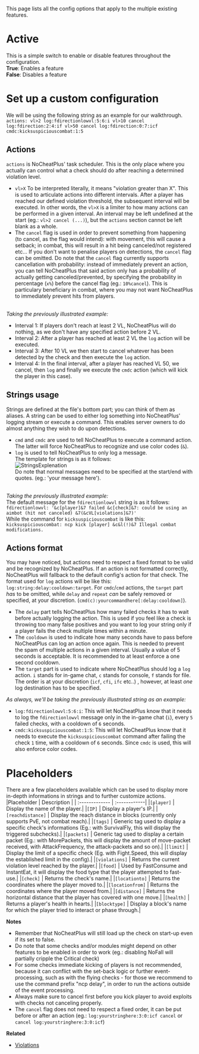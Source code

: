 This page lists all the config options that apply to the multiple existing features.  

# Active
This is a simple switch to enable or disable features throughout the configuration.  
**True**: Enables a feature  
**False**: Disables a feature 
 

# Set up a custom configuration
We will be using the following string as an example for our walkthrough.
<br>`actions: vl>2 log:fdirectionlowvl:5:6:i vl>10 cancel log:fdirection:2:4:if vl>50 cancel log:fdirection:0:7:icf cmdc:kicksuspiciouscombat:1:5`</br>

## Actions
`actions` is NoCheatPlus' task scheduler. This is the only place where you actually can control what a check should do after reaching a determined violation level.
* `vl>X` To be interpreted literally, it means "violation greater than X". This is used to articulate actions into different intervals. After a player has reached our defined violation threshold, the subsequent interval will be executed. In other words, the `vl>X` is a limiter to how many actions can be performed in a given interval.
An interval may be left undefined at the start (eg.: `vl>2 cancel (...)`), but the `actions` section cannot be left blank as a whole.
* The `cancel` flag is used in order to prevent something from happening (to cancel, as the flag would intend): with movement, this will cause a setback; in combat, this will result in a hit being canceled/not registered etc... If you don't want to penalise players on detections, the `cancel` flag can be omitted.
Do note that the `cancel` flag currently supports cancellation with probability: instead of immediately prevent an action, you can tell NoCheatPlus that said action only has a probability of actually getting canceled/prevented, by specifying the probability in percentage (`x%`) before the cancel flag (eg.: `10%cancel`).
This is particulary beneficiary in combat, where you may not want NoCheatPlus to immediately prevent hits from players.

<br>_Taking the previously illustrated example:_</br>
* Interval 1: If players don't reach at least 2 VL, NoCheatPlus will do nothing, as we don't have any specified action before 2 VL. 
* Interval 2: After a player has reached at least 2 VL the `log` action will be executed.
* Interval 3: After 10 VL we then start to cancel whatever has been detected by the check and then execute the `log` action.
* Interval 4: In the final interval, after a player has reached VL 50, we cancel, then `log` and finally we execute the `cmdc` action (which will kick the player in this case).

## Strings usage
Strings are defined at the file's bottom part; you can think of them as aliases.
A string can be used to either log something into NoCheatPlus' logging stream or execute a command. This enables server owners to do almost anything they wish to do upon detections.
* `cmd` and `cmdc` are used to tell NoCheatPlus to execute a command action. The latter will force NoCheatPlus to recognize and use color codes (`&`).
* `log` is used to tell NoCheatPlus to only log a message.
<br>The template for strings is as it follows:</br>
![StringsExplenation](https://github.com/Updated-NoCheatPlus/Docs/blob/master/Resources/StringsExplenation.gif)
<br>Do note that normal messages need to be specified at the start/end with quotes. (eg.: 'your message here').<br>

<br>_Taking the previously illustrated example:_</br>
The default message for the `fdirectionlowvl` string is as it follows:
<br>`fdirectionlowvl: '&c[player]&7 failed &c[check]&7: could be using an aimbot (hit not canceled) &7(&cVL[violations]&7)'`</br>
While the command for `kicksuspiciouscombat` is like this:
<br>`kicksuspiciouscombat: ncp kick [player] &c&l(!)&7 Illegal combat modifications.`</br>

## Actions format
You may have noticed, but actions need to respect a fixed format to be valid and be recognized by NoCheatPlus.
If an action is not formatted correctly, NoCheatPlus will fallback to the default config's action for that check.
The format used for `log` actions will be like this: `log:string:delay:cooldown:target`. 
For `cmdc`/`cmd` actions, the `target` part _has_ to be omitted, while `delay` and `repeat` _can_ be safely removed or specified, at your discretion. (`cmd(c):yourcommandhere[:delay:cooldown]`).
* The `delay` part tells NoCheatPlus how many failed checks it has to wait before actually logging the action. This is used if you feel like a check is throwing too many false positives and you want to log your string only if a player fails the check multiple times within a minute. 
* The `cooldown` is used to indicate how many seconds have to pass before NoCheatPlus can log an action once again. This is needed to prevent the spam of multiple actions in a given interval. Usually a value of 5 seconds is acceptable. It is recommended to at least enforce a one second cooldown.
* The `target` part is used to indicate where NoCheatPlus should log a `log` action. `i` stands for in-game chat, `c` stands for console, `f` stands for file. The order is at your discretion (`icf`, `cfi`, `ifc` etc..) , however, at least _one_ log destination has to be specified.

_As always, we'll be taking the previously illustrated string as an example:_
* `log:fdirectionlowvl:5:6:i`: This will let NoCheatPlus know that it needs to log the `fdirectionlowvl` message only in the in-game chat (`i`), every `5` failed checks, with a cooldown of `6` seconds.
* `cmdc:kicksuspiciouscombat:1:5`: This will let NoCheatPlus know that it needs to execute the `kicksuspiciouscombat` command after failing the check `1` time, with a cooldown of `6` seconds. Since `cmdc` is used, this will also enforce color codes.


# Placeholders
There are a few placeholders available which can be used to display more in-depth informations in strings and to further customize actions.
|Placeholder     | Description  |
| :------------- | :------------|
|`[player]` | Display the name of the player.|
|`[IP]` | Display a player's IP.|
|`[reachdistance]` | Display the reach distance in blocks (currently only supports PvE, not combat reach).|
|`[tags]` | Generic tag used to display a specific check's informations (Eg.: with SurvivalFly, this will display the triggered subchecks).|
|`[packets]` | Generic tag used to display a certain packet (Eg.: with MorePackets, this will display the amount of move-packet received, with AttackFrequency, the attack-packets and so on).|
|`[limit]` | Display the limit of a specific check (Eg. with Fight.Speed, this will display the established limit in the config).|
|`[violations]` | Returns the current violation level reached by the player.|
|`[food]` | Used by FastConsume and InstantEat, it will display the food type that the player attempted to fast-use.|
|`[check]` | Returns the check's name.|
|`[locationto]` | Returns the coordinates where the player moved to.|
|`[locationfrom]` | Returns the coordinates where the player moved from.|
|`[distance]` | Returns the horizontal distance that the player has covered with one move.|
|`[health]` | Returns a player's health in hearts.|
|`[blocktype]` | Display a block's name for which the player tried to interact or phase through.|


**Notes**
* Remember that NoCheatPlus will still load up the check on start-up even if its set to false.  
* Do note that some checks and/or modules might depend on other features to be enabled in order to work (eg.: disabling NoFall will partially cripple the Critical check)
* For some checks immediate kicking of players is not recommended, because it can conflict with the set-back logic or further event-processing, such as with the flying checks - for those we recommend to use the command prefix "ncp delay", in order to run the actions outside of the event processing.
* Always make sure to cancel first before you kick player to avoid exploits with checks not canceling properly.
* The `cancel` flag does not need to respect a fixed order, it can be put before or after an action (eg.: `log:yourstringhere:3:0:icf cancel` or `cancel log:yourstringhere:3:0:icf`)

**Related**
* [Violations](https://github.com/Updated-NoCheatPlus/Docs/blob/master/Others/Backgrounds.md#violations)
